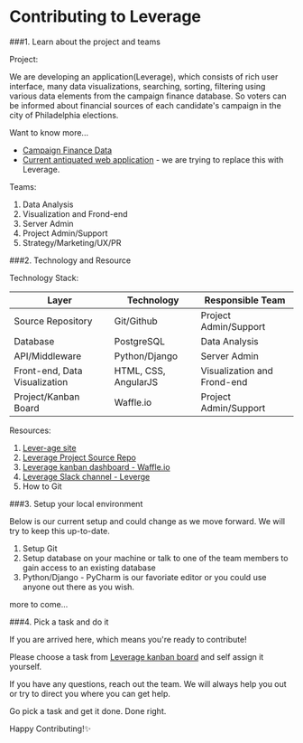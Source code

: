 # Contributing to Leverage

###1. Learn about the project and teams

Project:

We are developing an application(Leverage), which consists of rich user interface, many data visualizations, searching, sorting, filtering using various data elements from the campaign finance database. So voters can be informed about financial sources of each candidate's campaign in the city of Philadelphia elections.

Want to know more...

* [Campaign Finance Data](https://github.com/CityOfPhiladelphia/campaign-finance-data-cleanup)
* [Current antiquated web application](http://phila-records.com/campaign-finance/campaignweb/docSearch.jsp) - we are trying to replace this with Leverage.

Teams:

1. Data Analysis 
2. Visualization and Frond-end
3. Server Admin 
4. Project Admin/Support
5. Strategy/Marketing/UX/PR

###2. Technology and Resource

Technology Stack:

Layer | Technology | Responsible Team
----- | ---------- | ----------------
Source Repository | Git/Github | Project Admin/Support
Database | PostgreSQL | Data Analysis
API/Middleware | Python/Django | Server Admin
Front-end, Data Visualization | HTML, CSS, AngularJS | Visualization and Frond-end
Project/Kanban Board | Waffle.io | Project Admin/Support

Resources:

1. [Lever-age site](http://campaign-finance.phl.io/)
2. [Leverage Project Source Repo](https://github.com/Lever-age/Leverage)
3. [Leverage kanban dashboard - Waffle.io](https://waffle.io/Lever-age/Leverage)
4. [Leverage Slack channel - Leverge](https://codeforphilly.slack.com/messages/leverage/)
5. How to Git

###3. Setup your local environment

Below is our current setup and could change as we move forward. We will try to keep this up-to-date. 

1. Setup Git
2. Setup database on your machine or talk to one of the team members to gain access to an existing database
3. Python/Django - PyCharm is our favoriate editor or you could use anyone out there as you wish. 

more to come...

###4. Pick a task and do it

If you are arrived here, which means you're ready to contribute! 

Please choose a task from [Leverage kanban board](https://waffle.io/Lever-age/Leverage) and self assign it yourself. 

If you have any questions, reach out the team. We will always help you out or try to direct you where you can get help.

Go pick a task and get it done. Done right.

Happy Contributing!:sparkles:

